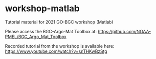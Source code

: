 # workshop-matlab
Tutorial material for 2021 GO-BGC workshop (Matlab)

Please access the BGC-Argo-Mat Toolbox at: https://github.com/NOAA-PMEL/BGC_Argo_Mat_Toolbox

Recorded tutorial from the workshop is available here: https://www.youtube.com/watch?v=snTHKwBzStg
